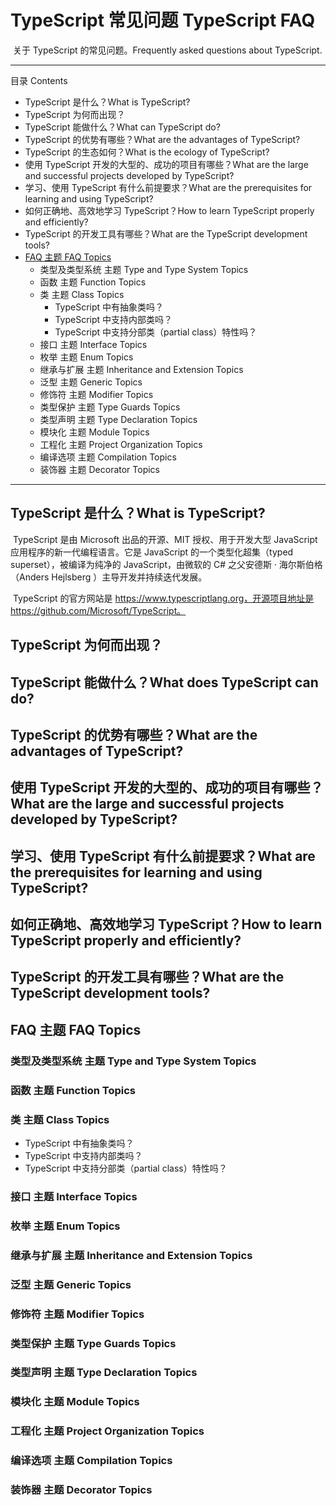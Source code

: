 # TypeScript 常见问题 TypeScript FAQ

​	关于 TypeScript 的常见问题。Frequently asked questions about TypeScript.

------

目录 Contents

- TypeScript 是什么？What is TypeScript?
- TypeScript 为何而出现？
- TypeScript 能做什么？What can TypeScript do?
- TypeScript 的优势有哪些？What are the advantages of TypeScript?
- TypeScript 的生态如何？What is the ecology of TypeScript?
- 使用 TypeScript 开发的大型的、成功的项目有哪些？What are the large and successful projects developed by TypeScript?
- 学习、使用 TypeScript 有什么前提要求？What are the prerequisites for learning and using TypeScript?
- 如何正确地、高效地学习 TypeScript？How to learn TypeScript properly and efficiently?
- TypeScript 的开发工具有哪些？What are the TypeScript development tools?
- [FAQ 主题 FAQ Topics](#user-content-FAQ-主题-FAQ-Topics)
  - 类型及类型系统 主题 Type and Type System Topics
  - 函数 主题 Function Topics
  - 类 主题 Class Topics
    - TypeScript 中有抽象类吗？
    - TypeScript 中支持内部类吗？
    - TypeScript 中支持分部类（partial class）特性吗？
  - 接口 主题 Interface Topics
  - 枚举 主题 Enum Topics
  - 继承与扩展 主题 Inheritance and Extension Topics
  - 泛型 主题 Generic Topics
  - 修饰符 主题 Modifier Topics
  - 类型保护 主题 Type Guards Topics
  - 类型声明 主题 Type Declaration Topics
  - 模块化 主题 Module Topics
  - 工程化 主题 Project Organization Topics
  - 编译选项 主题 Compilation Topics
  - 装饰器 主题 Decorator Topics

------

## TypeScript 是什么？What is TypeScript?

​	TypeScript 是由 Microsoft 出品的开源、MIT 授权、用于开发大型 JavaScript 应用程序的新一代编程语言。它是 JavaScript 的一个类型化超集（typed superset），被编译为纯净的 JavaScript，由微软的 C# 之父安德斯 · 海尔斯伯格（Anders Hejlsberg ）主导开发并持续迭代发展。

​	TypeScript 的官方网站是 https://www.typescriptlang.org，开源项目地址是 https://github.com/Microsoft/TypeScript。

## TypeScript 为何而出现？

## TypeScript 能做什么？What does TypeScript can do?

## TypeScript 的优势有哪些？What are the advantages of TypeScript?

## 使用 TypeScript 开发的大型的、成功的项目有哪些？What are the large and successful projects developed by TypeScript?

## 学习、使用 TypeScript 有什么前提要求？What are the prerequisites for learning and using TypeScript?

## 如何正确地、高效地学习 TypeScript？How to learn TypeScript properly and efficiently?

## TypeScript 的开发工具有哪些？What are the TypeScript development tools?

## FAQ 主题 FAQ Topics

### 类型及类型系统 主题 Type and Type System Topics

### 函数 主题 Function Topics

### 类 主题 Class Topics

- TypeScript 中有抽象类吗？
- TypeScript 中支持内部类吗？
- TypeScript 中支持分部类（partial class）特性吗？

### 接口 主题 Interface Topics

### 枚举 主题 Enum Topics

### 继承与扩展 主题 Inheritance and Extension Topics

### 泛型 主题 Generic Topics

### 修饰符 主题 Modifier Topics

### 类型保护 主题 Type Guards Topics

### 类型声明 主题 Type Declaration Topics

### 模块化 主题 Module Topics

### 工程化 主题 Project Organization Topics

### 编译选项 主题 Compilation Topics

### 装饰器 主题 Decorator Topics